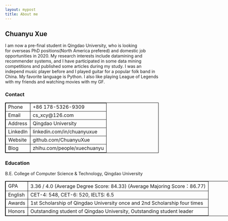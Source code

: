 ```yaml
---
layout: mypost
title: About me
---
```


<h2>
	Chuanyu Xue
</h2>
<p>
	I am now a pre-final student in Qingdao University, who is looking for&nbsp;<span>overseas</span> PhD positions(North America prefered) and domestic&nbsp;job opportunities in 2020. My research interests include datamining and recommender systems, and I have participated in some data mining competitions and published some articles during my study. I was an independ music player before and I played guitar for a popular folk band in China. My favorite language is Python. I also like playing League of Legends with my friends and watching movies with my GF.&nbsp;
</p>
<h3>
	Contact
</h3>
<p>
	<table style="width:100%;" cellpadding="2" cellspacing="0" border="1" bordercolor="#000000">
		<tbody>
			<tr>
				<td>
					<span>Phone</span><br />
				</td>
				<td>
					<span>+86 178-5326-9309</span><br />
				</td>
			</tr>
			<tr>
				<td>
					<span>Email</span><br />
				</td>
				<td>
					<span>cs_xcy@126.com</span><br />
				</td>
			</tr>
			<tr>
				<td>
					<span>Address</span><br />
				</td>
				<td>
					<span>Qingdao University</span><br />
				</td>
			</tr>
			<tr>
				<td>
					<span>LinkedIn</span><br />
				</td>
				<td>
					<span>linkedin.com/in/chuanyuxue&nbsp;</span><span></span><br />
				</td>
			</tr>
			<tr>
				<td>
					<span>Website</span><br />
				</td>
				<td>
					<span>github.com/ChuanyuXue&nbsp;</span><span></span><br />
				</td>
			</tr>
			<tr>
				<td>
					Blog
				</td>
				<td>
					zhihu.com/people/xuechuanyu<br />
				</td>
			</tr>
		</tbody>
	</table>
</p>
<h3>
	Education
</h3>
<p>
	B.E. College of Computer Science &amp; Technology, Qingdao University
</p>
<p>
	<table cellpadding="2" cellspacing="0" border="1" bordercolor="#000000" style="width:863.333px;">
		<tbody>
			<tr>
				<td>
					GPA
				</td>
				<td>
					3.36 / 4.0 (Average Degree Score: 84.33) (Average Majoring Score：86.77)<br />
				</td>
			</tr>
			<tr>
				<td>
					English<br />
				</td>
				<td>
					CET-4: 548, CET-6: 520, IELTS: 6.5<br />
				</td>
			</tr>
			<tr>
				<td>
					Awards<br />
				</td>
				<td>
					1st Scholarship of Qingdao University once and 2nd Scholarship four times<br />
				</td>
			</tr>
			<tr>
				<td>
					Honors<br />
				</td>
				<td>
					Outstanding&nbsp;student of Qingdao University,&nbsp;Outstanding&nbsp;student leader
				</td>
			</tr>
		</tbody>
	</table>
</p>

